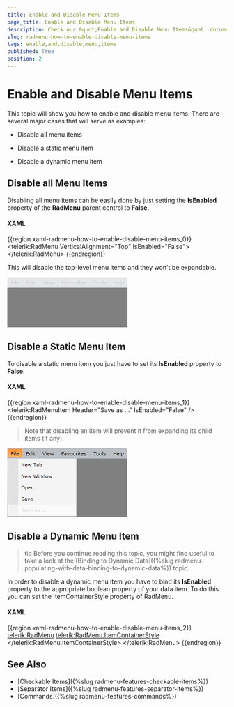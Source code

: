 ```yaml
---
title: Enable and Disable Menu Items
page_title: Enable and Disable Menu Items
description: Check our &quot;Enable and Disable Menu Items&quot; documentation article for the RadMenu {{ site.framework_name }} control.
slug: radmenu-how-to-enable-disable-menu-items
tags: enable,and,disable,menu,items
published: True
position: 2
---
```


# Enable and Disable Menu Items

This topic will show you how to enable and disable menu items. There are several major cases that will serve as examples:

* Disable all menu items

* Disable a static menu item

* Disable a dynamic menu item

## Disable all Menu Items

Disabling all menu items can be easily done by just setting the __IsEnabled__ property of the __RadMenu__ parent control to __False__.

#### __XAML__

{{region xaml-radmenu-how-to-enable-disable-menu-items_0}}
	<telerik:RadMenu VerticalAlignment="Top" IsEnabled="False">
	</telerik:RadMenu>
{{endregion}}

This will disable the top-level menu items and they won't be expandable. 

![WPF RadMenu Disable Top LeveL Items](images/RadMenu_How_To_Enable_Disable_01.png)

## Disable a Static Menu Item

To disable a static menu item you just have to set its __IsEnabled__ property to __False__.

#### __XAML__

{{region xaml-radmenu-how-to-enable-disable-menu-items_1}}
	<telerik:RadMenuItem Header="Save as ..." IsEnabled="False" />
{{endregion}}

>Note that disabling an item will prevent it from expanding its child items (if any).

![WPF RadMenu Disable Sub Item](images/RadMenu_How_To_Enable_Disable_02.png)

## Disable a Dynamic Menu Item

>tip Before you continue reading this topic, you might find useful to take a look at the [Binding to Dynamic Data]({%slug radmenu-populating-with-data-binding-to-dynamic-data%}) topic.

In order to disable a dynamic menu item you have to bind its __IsEnabled__ property to the appropriate boolean property of your data item. To do this you can set the ItemContainerStyle property of RadMenu.

#### __XAML__
{{region xaml-radmenu-how-to-enable-disable-menu-items_2}}
	<telerik:RadMenu>
	    <telerik:RadMenu.ItemContainerStyle>
			<!-- if you use NoXaml dlls, set the following property on the Style object: BasedOn="{StaticResource RadMenuItemStyle}" -->
	        <Style TargetType="telerik:RadMenuItem">
				<Setter Property="IsEnabled" Value="{Binding CanClickItem}" />
	        </Style>
	    </telerik:RadMenu.ItemContainerStyle>
	</telerik:RadMenu>
{{endregion}}

## See Also  
 * [Checkable Items]({%slug radmenu-features-checkable-items%})
 * [Separator Items]({%slug radmenu-features-separator-items%})
 * [Commands]({%slug radmenu-features-commands%})